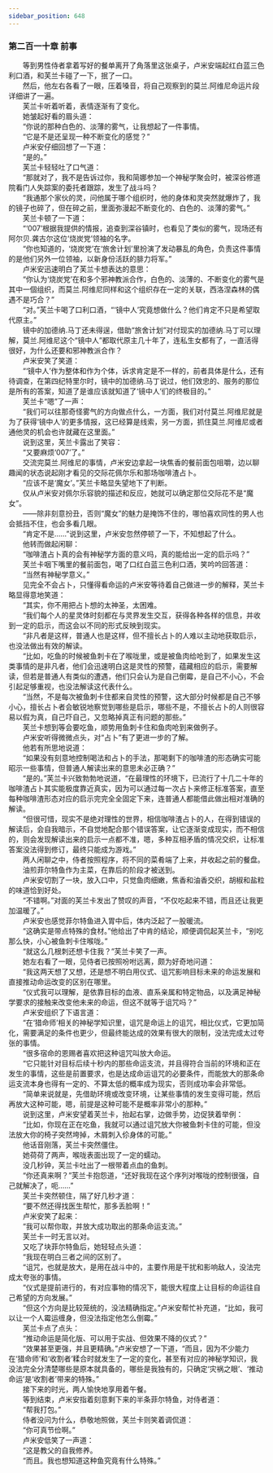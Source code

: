 ```yaml
---
sidebar_position: 648
---
```

### 第二百一十章 前事  


　　等到男性侍者拿着写好的餐单离开了角落里这张桌子，卢米安端起红白蓝三色利口酒，和芙兰卡碰了一下，抿了一口。  
　　然后，他左右各看了一眼，压着嗓音，将自己观察到的莫兰.阿维尼命运片段详细讲了一遍。  
　　芙兰卡听着听着，表情逐渐有了变化。  
　　她皱起好看的眉头道：  
　　“你说的那种白色的、淡薄的雾气，让我想起了一件事情。  
　　“它是不是还呈现一种不断变化的感觉？”  
　　卢米安仔细回想了一下道：  
　　“是的。”  
　　芙兰卡轻轻吐了口气道：  
　　“那就对了，我不是告诉过你，我和简娜参加一个神秘学聚会时，被深谷修道院看门人失踪案的委托者跟踪，发生了战斗吗？  
　　“我通那个家伙的灵，问他属于哪个组织时，他的身体和灵突然就爆炸了，我的镜子也碎了，但在碎之前，里面弥漫起不断变化的、白色的、淡薄的雾气。”  
　　芙兰卡顿了一下道：  
　　“‘007’根据我提供的情报，追查到深谷镇时，也看见了类似的雾气，现场还有阿尔贝.龚古尔这位‘烧炭党’领袖的名字。  
　　“你也知道的，‘烧炭党’在‘旅舍计划’里扮演了发动暴乱的角色，负责这件事情的是他们另外一位领袖，以新身份活跃的腓力将军。”  
　　卢米安迅速明白了芙兰卡想表达的意思：  
　　“你认为‘烧炭党’在和多个邪神教派合作，白色的、淡薄的、不断变化的雾气是其中一個组织，而莫兰.阿维尼同样和这个组织存在一定的关联，西洛涅森林的偶遇不是巧合？”  
　　“对。”芙兰卡喝了口利口酒，“‘镜中人’究竟想做什么？他们肯定不只是希望取代原主。”  
　　镜中的加德纳.马丁还未得逞，借助“旅舍计划”对付现实的加德纳.马丁可以理解，莫兰.阿维尼这个“镜中人”都取代原主几十年了，连私生女都有了，一直活得很好，为什么还要和邪神教派合作？  
　　卢米安笑了笑道：  
　　“‘镜中人’作为整体和作为个体，诉求肯定是不一样的，前者具体是什么，还有待调查，在第四纪特里尔时，镜中的加德纳.马丁说过，他们效忠的、服务的那位是所有的答案，知道了是谁应该就知道了‘镜中人’们的终极目的。”  
　　芙兰卡“嗯”了一声：  
　　“我们可以往那奇怪雾气的方向做点什么，一方面，我们对付莫兰.阿维尼就是为了获得‘镜中人’的更多情报，这已经算是线索，另一方面，抓住莫兰.阿维尼或者通他灵的机会也许就藏在这里面。”  
　　说到这里，芙兰卡露出了笑容：  
　　“又要麻烦‘007’了。”  
　　交流完莫兰.阿维尼的事情，卢米安边拿起一块焦香的餐前面包咀嚼，边以聊趣闻的状态说起刚才看见的交际花佩尔乐和那场咖啡渣占卜。  
　　“应该不是‘魔女’。”芙兰卡略显失望地下了判断。  
　　仅从卢米安对佩尔乐容貌的描述和反应，她就可以确定那位交际花不是“魔女”。  
　　——除非刻意扮丑，否则“魔女”的魅力是掩饰不住的，哪怕喜欢同性的男人也会抵挡不住，也会多看几眼。  
　　“肯定不是……”说到这里，卢米安忽然停顿了一下，不知想起了什么。  
　　他转而做起闲聊：  
　　“咖啡渣占卜真的会有神秘学方面的意义吗，真的能给出一定的启示吗？”  
　　芙兰卡咽下嘴里的餐前面包，喝了口红白蓝三色利口酒，笑吟吟回答道：  
　　“当然有神秘学意义。”  
　　见完全不会占卜，只懂得看命运的卢米安等待着自己做进一步的解释，芙兰卡略显得意地笑道：  
　　“其实，你不用把占卜想的太神圣，太困难。  
　　“我们每个人的星灵体时刻都在与灵界发生交互，获得各种各样的信息，并收到一定的启示，而这会以不同的形式反映到现实。  
　　“非凡者是这样，普通人也是这样，但不擅长占卜的人难以主动地获取启示，也没法做出有效的解读。  
　　“比如，吃鱼的时候被鱼刺卡在了喉咙里，或是被鱼肉给呛到了，如果发生这类事情的是非凡者，他们会迅速明白这是灵性的预警，蕴藏相应的启示，需要解读，但若是普通人有类似的遭遇，他们只会认为是自己倒霉，是自己不小心，不会引起足够重视，也没法解读这代表什么。  
　　“当然，不是每次被鱼刺卡住都来自灵性的预警，这大部分时候都是自己不够小心，擅长占卜者会敏锐地察觉到哪些是启示，哪些不是，不擅长占卜的人则很容易以假为真，自己吓自己，又忽略掉真正有问题的那些。”  
　　芙兰卡想到等会要吃鱼，顺势用鱼刺卡住和鱼肉呛到来做例子。  
　　卢米安听得微微点头，对“占卜”有了更进一步的了解。  
　　他若有所思地说道：  
　　“如果没有刻意地控制喝法和占卜的手法，那喝剩下的咖啡渣的形态确实可能昭示一些事情，但普通人解读出来的意思未必正确？”  
　　“是的。”芙兰卡兴致勃勃地说道，“在最理性的环境下，已流行了十几二十年的咖啡渣占卜其实能极度靠近真实，因为可以通过每一次占卜来修正标准答案，直至每种咖啡渣形态对应的启示完完全全固定下来，连普通人都能借此做出相对准确的解读。  
　　“但很可惜，现实不是绝对理性的世界，相信咖啡渣占卜的人，在得到错误的解读后，会自我暗示，不自觉地配合那个错误答案，让它逐渐变成现实，而不相信的，则会发现解读出来的启示一点都不准，嗯，多种互相矛盾的情况交织，让标准答案没法得到修订，最终只能成为游戏。”  
　　两人闲聊之中，侍者按照程序，将不同的菜肴端了上来，并收起之前的餐盘。  
　　油煎菲尔特鱼作为主菜，在靠后的阶段才被送到。  
　　卢米安切割了一块，放入口中，只觉鱼肉细嫩，焦香和油香交织，胡椒和盐粒的味道恰到好处。  
　　“不错啊。”对面的芙兰卡发出了赞叹的声音，“不仅吃起来不错，而且还让我更加温暖了。”  
　　卢米安也感觉菲尔特鱼进入胃中后，体内泛起了一股暖流。  
　　“这确实是带点特殊的食材。”他给出了中肯的结论，顺便调侃起芙兰卡，“别吃那么快，小心被鱼刺卡住喉咙。”  
　　“就这么几根刺还想卡住我？”芙兰卡笑了一声。  
　　她左右看了一眼，见侍者已按照吩咐远离，颇为好奇地问道：  
　　“我这两天想了又想，还是想不明白用仪式、诅咒影响目标未来的命运发展和直接推动命运改变的区别在哪里。  
　　“仪式我可以理解，是依靠目标的血液、直系亲属和特定物品，以及满足神秘学要求的接触来改变他未来的命运，但这不就等于诅咒吗？”  
　　卢米安组织了下语言道：  
　　“在‘猎命师’相关的神秘学知识里，诅咒是命运上的诅咒，相比仪式，它更加简化，需要满足的条件也更少，但最终能达成的效果有很大的限制，没法完成太过夸张的事情。  
　　“很多宿命的恩赐者喜欢把这种诅咒叫放大命运。  
　　“它只能针对目标后续十秒内的那些命运支流，并且得符合当前的环境和正在发生的事情，这些是前置要求，也是达成命运诅咒的必要条件，而能放大的那条命运支流本身也得有一定的、不算太低的概率成为现实，否则成功率会非常低。  
　　“简单来说就是，先借助环境或改变环境，让某些事情的发生变得可能，然后再放大这种可能，嗯，前提是这种可能不是概率非常小的那种。”  
　　说到这里，卢米安望着芙兰卡，抬起右掌，边做手势，边促狭着举例：  
　　“比如，你现在正在吃鱼，我就可以通过诅咒放大你被鱼刺卡住的可能，但没法放大你的椅子突然垮掉，木屑刺入伱身体的可能。”  
　　他话音刚落，芙兰卡突然僵住。  
　　她荷荷了两声，喉咙表面出现了一定的蠕动。  
　　没几秒钟，芙兰卡吐出了一根带着点血的鱼刺。  
　　“你还真来啊？”芙兰卡抱怨道，“还好我现在这个序列对喉咙的控制很强，自己就解决了，呃……”  
　　芙兰卡突然顿住，隔了好几秒才道：  
　　“要不然还得找医生帮忙，那多丢脸啊！”  
　　卢米安笑了起来：  
　　“我可以帮你取，并放大成功取出的那条命运支流。”  
　　芙兰卡一时无言以对。  
　　又吃了块菲尔特鱼后，她轻轻点头道：  
　　“我现在明白三者之间的区别了。  
　　“诅咒，也就是放大，是用在战斗中的，主要作用是干扰和影响敌人，没法完成太夸张的事情。  
　　“仪式是提前进行的，有对应事物的情况下，能很大程度上让目标的命运往自己希望的方向发展。”  
　　“但这个方向是比较笼统的，没法精确指定。”卢米安帮忙补充道，“比如，我可以让一个人霉运缠身，但没法指定他怎么倒霉。”  
　　芙兰卡点了点头：  
　　“推动命运是简化版、可以用于实战、但效果不降的仪式？”  
　　“效果甚至更强，并且更精确。”卢米安想了一下道，“而且，因为不少能力在‘猎命师’和‘收割者’糅合时就发生了一定的变化，甚至有对应的神秘学知识，我没法完全分清楚哪些是原本就具备的，哪些是我独有的，只确定‘灾祸之眼’、‘推动命运’是‘收割者’带来的特殊。”  
　　接下来的时光，两人愉快地享用着午餐。  
　　等到结束，卢米安指着刻意剩下来的半条菲尔特鱼，对侍者道：  
　　“帮我打包。”  
　　侍者没问为什么，恭敬地照做，芙兰卡则笑着调侃道：  
　　“你可真节俭啊。”  
　　卢米安低笑了一声道：  
　　“这是教父的自我修养。  
　　“而且。我也想知道这种鱼究竟有什么特殊。”  
